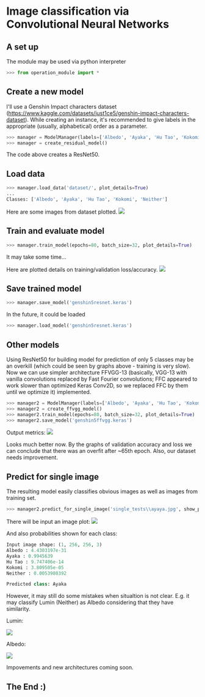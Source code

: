 # Image classification via Convolutional Neural Networks

## A set up
The module may be used via python interpreter

```python
>>> from operation_module import *
```

## Create a new model

I'll use a Genshin Impact characters dataset (https://www.kaggle.com/datasets/just1ce5/genshin-impact-characters-dataset). While creating an instance, it's recommended to give labels in the appropriate (usually, alphabetical) order as a parameter.
```python
>>> manager = ModelManager(labels=['Albedo', 'Ayaka', 'Hu Tao', 'Kokomi', 'Neither'])
>>> manager = create_residual_model()
```
The code above creates a ResNet50.

## Load data

```python
>>> manager.load_data('dataset/', plot_details=True)
...
Classes: ['Albedo', 'Ayaka', 'Hu Tao', 'Kokomi', 'Neither']
```
Here are some images from dataset plotted.
![](https://github.com/just1ce415/convnet_classifier/blob/main/images/data_plot2.jpg)

## Train and evaluate model
```python
>>> manager.train_model(epochs=80, batch_size=32, plot_details=True)
```
It may take some time...

Here are plotted details on training/validation loss/accuracy.
![](https://github.com/just1ce415/convnet_classifier/blob/main/images/train_plot.jpg)

## Save trained model

```python
>>> manager.save_model('genshin5resnet.keras')
```
In the future, it could be loaded
```python
>>> manager.load_model('genshin5resnet.keras')
```

## Other models
Using ResNet50 for building model for prediction of only 5 classes may be an overkill (which could be seen by graphs above - training is very slow). Now we can use simpler architecture FFVGG-13 (basically, VGG-13 with vanilla convolutions replaced by Fast Fourier convolutions; FFC appeared to work slower than optimized Keras Conv2D, so we replaced FFC by them until we optimize it) implemented.

```python
>>> manager2 = ModelManager(labels=['Albedo', 'Ayaka', 'Hu Tao', 'Kokomi', 'Neither'])
>>> manager2 = create_ffvgg_model()
>>> manager2.train_model(epochs=80, batch_size=32, plot_details=True)
>>> manager2.save_model('genshin5ffvgg.keras')
```

Output metrics:
![](https://github.com/just1ce415/convnet_classifier/blob/main/images/train_plot2.jpg)

Looks much better now. By the graphs of validation accuracy and loss we can conclude that there was an overfit after ~65th epoch. Also, our dataset needs improvement.

## Predict for single image
The resulting model easily classifies obvious images as well as images from training set.
```python
>>> manager2.predict_for_single_image('single_tests\\ayaya.jpg', show_probs=True)
```
There will be input an image plot:
![](https://github.com/just1ce415/convnet_classifier/blob/main/images/image_pred_plot.jpg)

And also probabilities shown for each class:
```python
Input image shape: (1, 256, 256, 3)
Albedo : 4.4303197e-31
Ayaka : 0.9945639
Hu Tao : 9.747406e-14
Kokomi : 3.809505e-05
Neither : 0.0053980392

Predicted class: Ayaka
```
However, it may still do some mistakes when situaltion is not clear. E.g. it may classify Lumin (Neither) as Albedo considering that they have similarity.

Lumin:

![](https://github.com/just1ce415/convnet_classifier/blob/main/images/lumin.jpg)

Albedo:

![](https://github.com/just1ce415/convnet_classifier/blob/main/images/albedo.jpg)

Impovements and new architectures coming soon.

## The End :)
